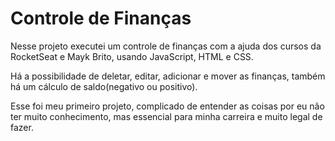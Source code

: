 # Controle de Finanças

Nesse projeto executei um controle de finanças com a ajuda dos cursos da RocketSeat e Mayk Brito, usando JavaScript, HTML e CSS.

Há a possibilidade de deletar, editar, adicionar e mover as finanças, também há um cálculo de saldo(negativo ou positivo). 

Esse foi meu primeiro projeto, complicado de entender as coisas por eu não ter muito conhecimento, mas essencial para minha carreira e muito legal de fazer.
